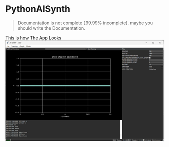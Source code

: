 # PythonAISynth

> Documentation is not complete (99.99% incomplete).
> maybe you should write the Documentation.

This is how The App Looks
![window](docs/img/main_window_v3.png)
